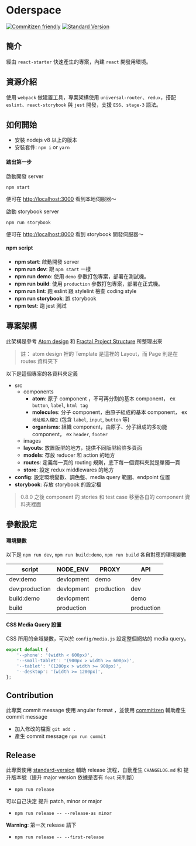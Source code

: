 # Oderspace

[![Commitizen friendly](https://img.shields.io/badge/commitizen-friendly-brightgreen.svg?style=flat-square)](http://commitizen.github.io/cz-cli/) [![Standard Version](https://img.shields.io/badge/release-standard%20version-brightgreen.svg?style=flat-square)](https://github.com/conventional-changelog/standard-version)


## 簡介

經由 `react-starter` 快速產生的專案，內建 `react` 開發用環境。

## 資源介紹

使用 `webpack` 做建置工具，專案架構使用 `universal-router`、`redux`，搭配 `eslint`、`react-storybook` 與 `jest` 開發，支援 `ES6`、`stage-3` 語法。

## 如何開始

- 安裝 nodejs v8 以上的版本
- 安裝套件: `npm i` or `yarn`

#### 踏出第一步

啟動開發 server

```
npm start
```

便可在 <http://localhost:3000> 看到本地伺服器～

啟動 storybook server

```
npm run storybook
```

便可在 <http://localhost:8000> 看到 storybook 開發伺服器～

#### npm script

- **npm start**: 啟動開發 server
- **npm run dev**: 跟 `npm start` 一樣
- **npm run demo**: 使用 `demo` 參數打包專案，部署在測試機。
- **npm run build**: 使用 `production` 參數打包專案，部署在正式機。
- **npm run lint**: 跑 eslint 跟 stylelint 檢查 coding style
- **npm run storybook**: 跑 storybook
- **npm test**: 跑 jest 測試

## 專案架構

此架構是參考 [Atom design](http://bradfrost.com/blog/post/atomic-web-design/) 和 [Fractal Project Structure](https://github.com/davezuko/react-redux-starter-kit/wiki/Fractal-Project-Structure) 所整理出來

> 註： atom design 裡的 Template 是這裡的 Layout，而 Page 則是在 routes 資料夾下

以下是這個專案的各資料夾定義
- src
	+ components
		- **atom**: 原子 component ，不可再分割的基本 component， ex `button`, `label`, `html tag`
		- **molecules**: 分子 component，由原子組成的基本 component， ex `地址輸入欄位` (包含 `label`, `input`, `button` 等)
		- **organisms**: 組織 component，由原子、分子組成的多功能 component， ex `header`, `footer`
	+ images
	+ **layouts**: 放置版型的地方，提供不同版型給許多頁面
	- **models**: 存放 reducer 和 action 的地方
	- **routes**: 定義每一頁的 routing 規則，底下每一個資料夾就是單獨一頁
	- **store**: 設定 redux middlewares 的地方
- **config**: 設定環境變數、調色盤、media query 範圍、endpoint 位置
- **storybook**: 存放 storybook 的設定檔

> 0.8.0 之後 component 的 stories 和 test case 移至各自的 component 資料夾裡面

## 參數設定

#### 環境變數

以下是 `npm run dev`, `npm run build:demo`, `npm run build` 各自對應的環境變數

| script         | NODE_ENV   | PROXY      | API        |
| -------------- | ---------- | ---------- | ---------- |
| dev:demo       | devlopment | demo       | dev        |
| dev:production | devlopment | production | dev        |
| build:demo     | devlopment |            | demo       |
| build          | production |            | production |

#### CSS Media Query 設置

CSS 所用的全域變數，可以於 `config/media.js` 設定整個網站的 media query。

```javascript
export default {
	'--phone': '(width < 600px)',
	'--small-tablet': '(900px > width >= 600px)',
	'--tablet': '(1200px > width >= 900px)',
	'--desktop': '(width >= 1200px)',
};
```

## Contribution

此專案 commit message 使用 angular format ，並使用 [commitizen](http://commitizen.github.io/cz-cli/) 輔助產生 commit message

- 加入修改的檔案 `git add .`
- 產生 commit message `npm run commit`

## Release

此專案使用 [standard-version](https://github.com/conventional-changelog/standard-version) 輔助 release 流程，自動產生 `CHANGELOG.md` 和 提升版本號（提升 major version 依據是否有 `feat` 來判斷）

- `npm run release`

可以自己決定 提升 patch, minor or major

- `npm run release -- --release-as minor`

**Warning**: 第一次 release 請下

- `npm run release -- --first-release`
